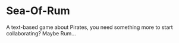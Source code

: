 # Sea-Of-Rum
A text-based game about Pirates, you need something more to start collaborating? Maybe Rum...
